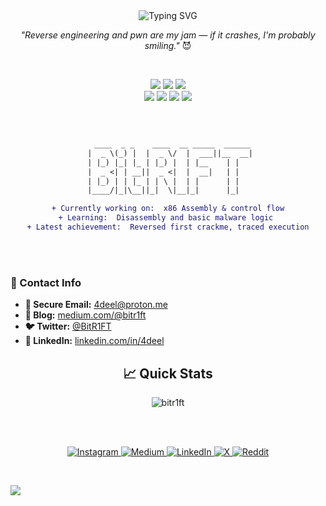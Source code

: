 <div align="center">
  <img src="https://readme-typing-svg.herokuapp.com?font=Fira+Code&size=32&duration=2800&pause=2000&color=FFFFFF&center=true&vCenter=true&width=940&lines=Hey+there!+I'm+Adeel+Haider+%F0%9F%91%8B" alt="Typing SVG" />
</div>
<p align="center">
  <em>"Reverse engineering and pwn are my jam — if it crashes, I'm probably smiling."</em> 😈
</p>

<br>
<p align="center">
  <img src="https://img.shields.io/badge/cybersecurity-%2314354C.svg?&style=for-the-badge&logo=cybersecurity&logoColor=white"/>
  <img src="https://img.shields.io/badge/Reverse%20Engineering-%234B0082.svg?&style=for-the-badge&logo=ghidra&logoColor=white"/>
  <img src="https://img.shields.io/badge/Penetration%20Testing-%23FF6B6B.svg?&style=for-the-badge&logo=kalilinux&logoColor=white"/>
  <br>
  <img src="https://img.shields.io/badge/c++-%2300599C.svg?&style=for-the-badge&logo=c%2B%2B&logoColor=white"/>
  <img src="https://img.shields.io/badge/java-%23ED8B00.svg?style=for-the-badge&logo=openjdk&logoColor=white"/>
  <img src="https://img.shields.io/badge/python-%233776AB.svg?&style=for-the-badge&logo=python&logoColor=white"/>
  <img src="https://img.shields.io/badge/Assembly-%23000000.svg?&style=for-the-badge&logo=assemblyscript&logoColor=white"/>
</p>
<br>

<div align="center">

```diff

  ____  _ _    ____  __ _____  ______
 |  _ \(_) |  |  _ \/  |  ___||__  __|
 | |_) |_| |_ | |_) |  | |__    | |   
 |  _ <| | __||  _ <|  |  __|   | |   
 | |_) | | |_ | | \ |  | |      | |   
 |____/|_|\__||_|  \|__|_|      |_|   

+ Currently working on:  x86 Assembly & control flow
+ Learning:  Disassembly and basic malware logic 
+ Latest achievement:  Reversed first crackme, traced execution

```
</div>

<br><br>

### 📧 Contact Info
- **🔐 Secure Email:** [4deel@proton.me](mailto:4deel@proton.me)
- **📝 Blog:** [medium.com/@bitr1ft](https://medium.com/@bitr1ft)
- **🐦 Twitter:** [@BitR1FT](https://x.com/BitR1FT)
- **💼 LinkedIn:** [linkedin.com/in/4deel](https://www.linkedin.com/in/4deel/)





<h2 align="center"> 📈 Quick Stats </h2> 
<p align="center">
<!--<img src="https://github-readme-stats.vercel.app/api?username=bitr1ft&show_icons=true&theme=radical" alt="bitr1ft" >-->
<img src="https://nirzak-streak-stats.vercel.app/?user=bitr1ft&theme=dark&hide_border=false" alt="bitr1ft" >
<!--<img src="https://github-readme-stats.vercel.app/api/top-langs/?username=bitr1ft&theme=dark&hide_border=false&include_all_commits=false&count_private=false&layout=compact" alt="bitr1ft" >-->
</p>

<br><br>


<p align="center">
  <a href="https://instagram.com/_4deel">
    <img src="https://img.shields.io/badge/Instagram-%23E4405F.svg?logo=Instagram&logoColor=white" alt="Instagram">
  </a>
  <a href="https://medium.com/@bitr1ft">
    <img src="https://img.shields.io/badge/Medium-12100E?logo=medium&logoColor=white" alt="Medium">
  </a>
  <a href="https://www.linkedin.com/in/4deel/">
    <img src="https://img.shields.io/badge/LinkedIn-%230077B5.svg?logo=linkedin&logoColor=white" alt="LinkedIn">
  </a>
  <a href="https://x.com/bitr1ft">
    <img src="https://img.shields.io/badge/X-black.svg?logo=X&logoColor=white" alt="X">
  </a>
  <a href="https://reddit.com/user/BitR1FT">
    <img src="https://img.shields.io/badge/Reddit-%23FF4500.svg?logo=Reddit&logoColor=white" alt="Reddit">
  </a>

</p>

<br>


[![](https://visitcount.itsvg.in/api?id=bitr1ft&icon=0&color=0)](https://visitcount.itsvg.in)









